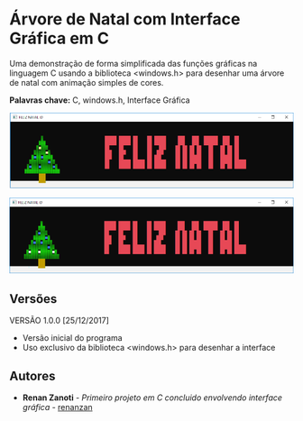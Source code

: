 # Árvore de Natal com Interface Gráfica em C
Uma demonstração de forma simplificada das funções gráficas na linguagem C usando a biblioteca <windows.h> para desenhar uma árvore de natal com animação simples de cores.

**Palavras chave:** C, windows.h, Interface Gráfica

![](preview/image1.png)

![](preview/image2.png)

## Versões
VERSÃO 1.0.0 [25/12/2017]
* Versão inicial do programa
* Uso exclusivo da biblioteca <windows.h> para desenhar a interface

## Autores

* **Renan Zanoti** - *Primeiro projeto em C concluido envolvendo interface gráfica* - [renanzan](https://github.com/renanzan)
